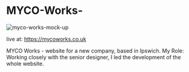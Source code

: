 # MYCO-Works-

![myco-works-mock-up](https://user-images.githubusercontent.com/29373747/132998007-89cc6ae9-062d-407a-9512-8d43f124eedd.png)

live at: https://mycoworks.co.uk

MYCO Works - website for a new company, based in Ipswich.
My Role: Working closely with the senior designer, I led the development of the whole website.

